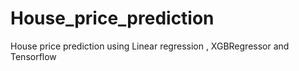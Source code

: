 # House_price_prediction
House price prediction using Linear regression , XGBRegressor and Tensorflow
